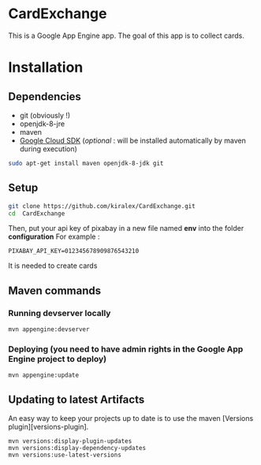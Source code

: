 CardExchange
==================

This is a Google App Engine app. The goal of this app is to collect cards.

# Installation
## Dependencies

* git (obviously !)
* openjdk-8-jre
* maven
* [Google Cloud SDK](https://cloud.google.com/sdk/) (*optional* : will be installed automatically by maven during execution)

```bash
sudo apt-get install maven openjdk-8-jdk git
```

## Setup

```bash
git clone https://github.com/kiralex/CardExchange.git
cd  CardExchange
```

Then, put your api key of pixabay in a new file named **env** into the folder **configuration**
For example : 
```
PIXABAY_API_KEY=012345678909876543210
```

It is needed to create cards

## Maven commands
### Running devserver locally

    mvn appengine:devserver

### Deploying (you need to have admin rights in the Google App Engine project to deploy)

    mvn appengine:update

## Updating to latest Artifacts

An easy way to keep your projects up to date is to use the maven [Versions plugin][versions-plugin].

    mvn versions:display-plugin-updates
    mvn versions:display-dependency-updates
    mvn versions:use-latest-versions
